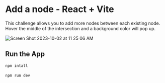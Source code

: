 # Add a node - React + Vite

This challenge allows you to add more nodes between each existing node. Hover the middle of the intersection and a background color will pop up. 


![Screen Shot 2023-10-02 at 11 25 06 AM](https://github.com/LucasCraveiro/AddNode/assets/32401792/1d7b925d-24fd-4cb2-91ec-8365d71971bc)

## Run the App

```npm intall```<br/>
<br/>
```npm run dev```
